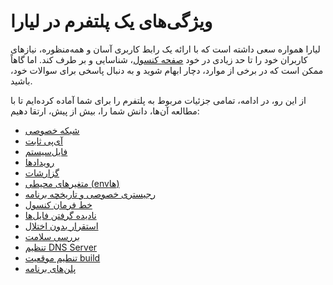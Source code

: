 # ویژگی‌های یک پلتفرم در لیارا
لیارا همواره سعی داشته است که با ارائه یک رابط کاربری آسان و همه‌منظوره، نیازهای کاربران خود را تا حد زیادی در خود [صفحه کنسول](https://console.liara.ir)، شناسایی و بر طرف کند. اما گاهاً ممکن است که در برخی از موارد، دچار ابهام شوید و به دنبال پاسخی برای سوالات خود، باشید.

از این رو، در ادامه، تمامی جزئیات مربوط به پلتفرم را برای شما آماده کرده‌ایم تا با مطالعه آن‌ها، دانش شما را، بیش از پیش، ارتقا دهیم:

- [شبکه خصوصی](./private-networks.md)
- [آی‌پی ثابت](./static-ip.md)
- [فایل‌سیستم](./file-system.md)
- [رویدادها](./events.md)
- [گزارشات](./observations/about.md)
- [متغیرهای محیطی (envها)](./envs.md)
- [رجیستری خصوصی و تاریخچه برنامه](./private-registery.md)
- [خط فرمان کنسول](./console-shell.md)
- [نادیده گرفتن فایل‌ها](./ignoring-files.md)
- [استقرار بدون اختلال](./zero-downtime-deployment.md)
- [بررسی سلامت](./health-check.md)
- [تنظیم DNS Server](./dns-server-settings.md)
- [تنطیم موقعیت build](./build-location.md)
- [پلن‌های برنامه](./plans/about.md)